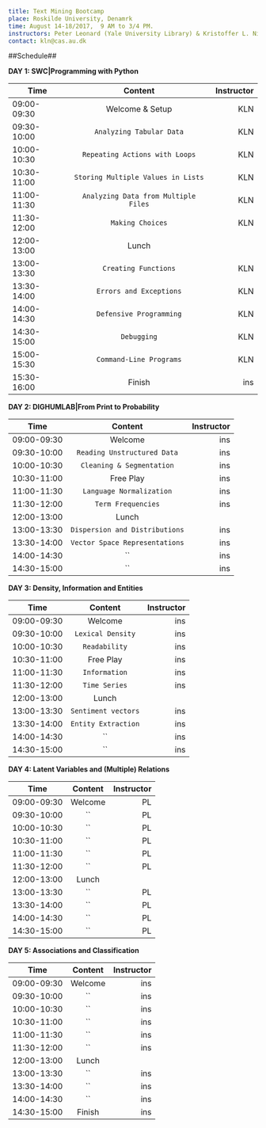 ```yaml
title: Text Mining Bootcamp
place: Roskilde University, Denamrk
time: August 14-18/2017,  9 AM to 3/4 PM.
instructors: Peter Leonard (Yale University Library) & Kristoffer L. Nielbo  (DigHumLab)
contact: kln@cas.au.dk
```





##Schedule##

**DAY 1: SWC|Programming with Python**

| Time        | Content           | Instructor  |
| ------------- |:-------------:| -----:|
| 09:00-09:30 | Welcome & Setup | KLN |
| 09:30-10:00 | `Analyzing Tabular Data` | KLN |
| 10:00-10:30 | `Repeating Actions with Loops` | KLN |
| 10:30-11:00 | `Storing Multiple Values in Lists` | KLN |
| 11:00-11:30 | `Analyzing Data from Multiple Files` | KLN |
| 11:30-12:00 | `Making Choices` | KLN |
| 12:00-13:00 | Lunch |  |
| 13:00-13:30 | `Creating Functions` | KLN |
| 13:30-14:00 | `Errors and Exceptions` | KLN |
| 14:00-14:30 | `Defensive Programming`| KLN |
| 14:30-15:00 | `Debugging` | KLN |
| 15:00-15:30 | `Command-Line Programs` | KLN |
| 15:30-16:00 | Finish | ins |

**DAY 2: DIGHUMLAB|From Print to Probability**  

| Time        | Content           | Instructor  |
| ------------- |:-------------:| -----:|
| 09:00-09:30 | Welcome | ins |
| 09:30-10:00 | `Reading Unstructured Data` | ins |
| 10:00-10:30 | `Cleaning & Segmentation` | ins |
| 10:30-11:00 | Free Play | ins |
| 11:00-11:30 | `Language Normalization` | ins |
| 11:30-12:00 | `Term Frequencies` | ins |
| 12:00-13:00 | Lunch |  |
| 13:00-13:30 | `Dispersion and Distributions` | ins |
| 13:30-14:00 | `Vector Space Representations` | ins |
| 14:00-14:30 | ``| ins |
| 14:30-15:00 | `` | ins |


**DAY 3: Density, Information and Entities**  

| Time        | Content           | Instructor  |
| ------------- |:-------------:| -----:|
| 09:00-09:30 | Welcome | ins |
| 09:30-10:00 | `Lexical Density` | ins |
| 10:00-10:30 | `Readability` | ins |
| 10:30-11:00 | Free Play | ins |
| 11:00-11:30 | `Information` | ins |
| 11:30-12:00 | `Time Series` | ins |
| 12:00-13:00 | Lunch |  |
| 13:00-13:30 | `Sentiment vectors` | ins |
| 13:30-14:00 | `Entity Extraction` | ins |
| 14:00-14:30 | ``| ins |
| 14:30-15:00 | `` | ins |

**DAY 4: Latent Variables and (Multiple) Relations**  

| Time        | Content           | Instructor  |
| ------------- |:-------------:| -----:|
| 09:00-09:30 | Welcome | PL |
| 09:30-10:00 | `` | PL |
| 10:00-10:30 | `` | PL |
| 10:30-11:00 | `` | PL |
| 11:00-11:30 | `` | PL |
| 11:30-12:00 | `` | PL |
| 12:00-13:00 | Lunch |  |
| 13:00-13:30 | `` | PL |
| 13:30-14:00 | `` | PL |
| 14:00-14:30 | ``| PL |
| 14:30-15:00 | `` | PL |

**DAY 5: Associations and Classification**  

| Time        | Content           | Instructor  |
| ------------- |:-------------:| -----:|
| 09:00-09:30 | Welcome | ins |
| 09:30-10:00 | `` | ins |
| 10:00-10:30 | `` | ins |
| 10:30-11:00 | `` | ins |
| 11:00-11:30 | `` | ins |
| 11:30-12:00 | `` | ins |
| 12:00-13:00 | Lunch |  |
| 13:00-13:30 | `` | ins |
| 13:30-14:00 | `` | ins |
| 14:00-14:30 | ``| ins |
| 14:30-15:00 | Finish | ins |
